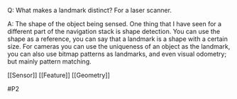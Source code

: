 Q: What makes a landmark distinct? For a laser scanner.

A: The shape of the object being sensed. One thing that I have seen for a different part of the navigation stack is shape detection. You can use the shape as a reference, you can say that a landmark is a shape with a certain size. For cameras you can use the uniqueness of an object as the landmark, you can also use bitmap patterns as landmarks, and even visual odometry; but mainly pattern matching.

[[Sensor]]
[[Feature]]
[[Geometry]]

#P2 